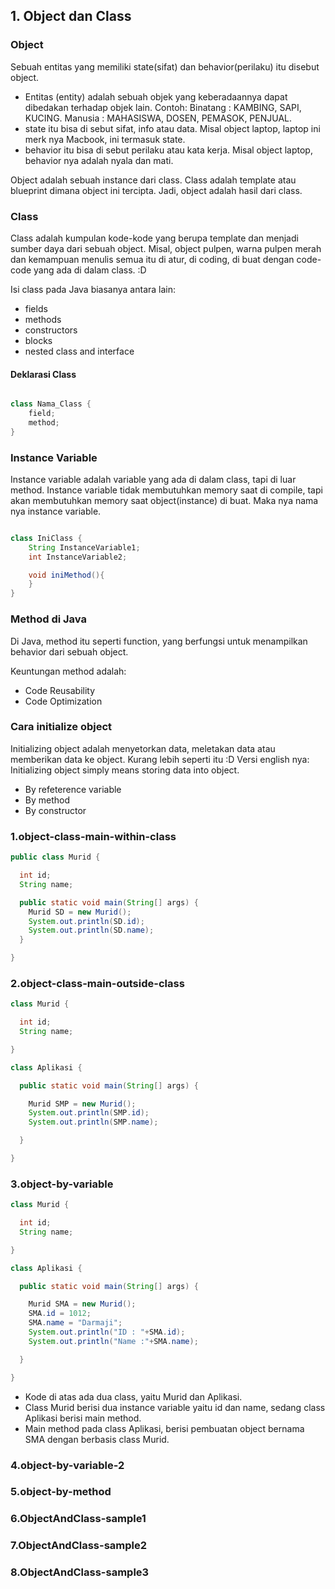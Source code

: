 ## 1. Object dan Class

### Object

Sebuah entitas yang memiliki state(sifat) dan behavior(perilaku) itu disebut object.
- Entitas (entity) adalah sebuah objek yang keberadaannya dapat dibedakan terhadap objek lain. Contoh: Binatang : KAMBING, SAPI, KUCING. Manusia : MAHASISWA, DOSEN, PEMASOK, PENJUAL.
- state itu bisa di sebut sifat, info atau data. Misal object laptop, laptop ini merk nya Macbook, ini termasuk state.
- behavior itu bisa di sebut perilaku atau kata kerja. Misal object laptop, behavior nya adalah nyala dan mati.

Object adalah sebuah instance dari class. Class adalah template atau blueprint dimana object ini tercipta. Jadi, object adalah hasil dari class.

### Class

Class adalah kumpulan kode-kode yang berupa template dan menjadi sumber daya dari sebuah object. Misal, object pulpen, warna pulpen merah dan kemampuan menulis semua itu di atur, di coding, di buat dengan code-code yang ada di dalam class. :D

Isi class pada Java biasanya antara lain:
- fields
- methods
- constructors
- blocks
- nested class and interface

#### Deklarasi Class

```java

class Nama_Class {
	field;
	method;
}

```
### Instance Variable

Instance variable adalah variable yang ada di dalam class, tapi di luar method. Instance variable tidak membutuhkan memory saat di compile, tapi akan membutuhkan memory saat object(instance) di buat. Maka nya nama nya instance variable.
```java

class IniClass {
	String InstanceVariable1;
	int InstanceVariable2;

	void iniMethod(){
	}
}
```

### Method di Java

Di Java, method itu seperti function, yang berfungsi untuk menampilkan behavior dari sebuah object.

Keuntungan method adalah:
- Code Reusability
- Code Optimization

### Cara initialize object

Initializing object adalah menyetorkan data, meletakan data atau memberikan data ke object. Kurang lebih seperti itu :D
Versi english nya: Initializing object simply means storing data into object.
- By refeterence variable
- By method
- By constructor

### 1.object-class-main-within-class

```java
public class Murid {

  int id;
  String name;

  public static void main(String[] args) {
    Murid SD = new Murid();
    System.out.println(SD.id);
    System.out.println(SD.name);
  }

}
```


### 2.object-class-main-outside-class
```java
class Murid {

  int id;
  String name;

}

class Aplikasi {

  public static void main(String[] args) {

    Murid SMP = new Murid();
    System.out.println(SMP.id);
    System.out.println(SMP.name);

  }

}
```

### 3.object-by-variable
```java
class Murid {

  int id;
  String name;

}

class Aplikasi {

  public static void main(String[] args) {

    Murid SMA = new Murid();
    SMA.id = 1012;
    SMA.name = "Darmaji";
    System.out.println("ID : "+SMA.id);
    System.out.println("Name :"+SMA.name);

  }

}
```
- Kode di atas ada dua class, yaitu Murid dan Aplikasi.
- Class Murid berisi dua instance variable yaitu id dan name, sedang class Aplikasi berisi main method.
- Main method pada class Aplikasi, berisi pembuatan object bernama SMA dengan berbasis class Murid.




### 4.object-by-variable-2
### 5.object-by-method
### 6.ObjectAndClass-sample1
### 7.ObjectAndClass-sample2
### 8.ObjectAndClass-sample3
